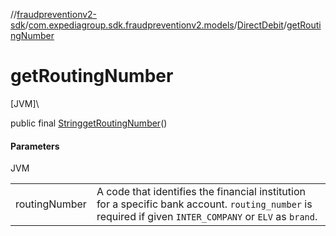 //[fraudpreventionv2-sdk](../../../index.md)/[com.expediagroup.sdk.fraudpreventionv2.models](../index.md)/[DirectDebit](index.md)/[getRoutingNumber](get-routing-number.md)

# getRoutingNumber

[JVM]\

public final [String](https://docs.oracle.com/javase/8/docs/api/java/lang/String.html)[getRoutingNumber](get-routing-number.md)()

#### Parameters

JVM

| | |
|---|---|
| routingNumber | A code that identifies the financial institution for a specific bank account. `routing_number` is required if given `INTER_COMPANY` or `ELV` as `brand`. |
